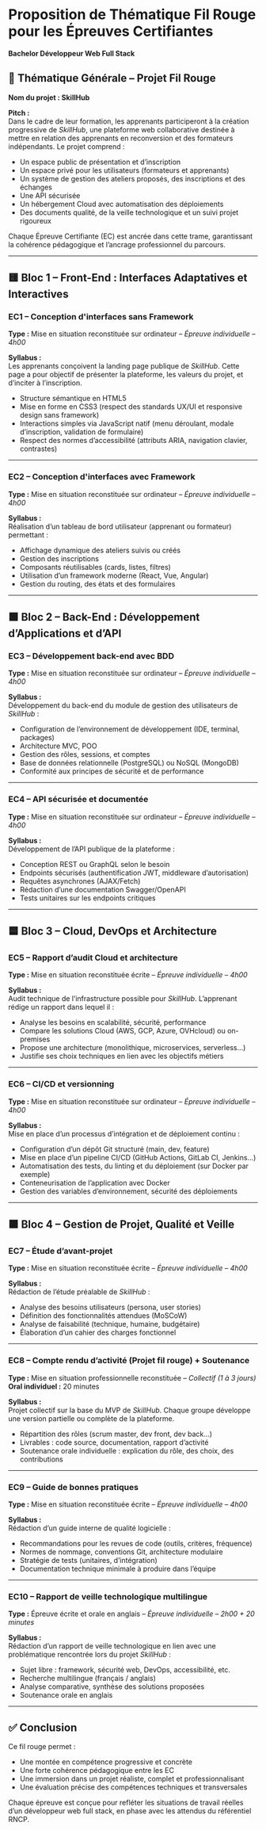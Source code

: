 # Proposition de Thématique Fil Rouge pour les Épreuves Certifiantes

**Bachelor Développeur Web Full Stack**

## 🎯 Thématique Générale – Projet Fil Rouge

**Nom du projet : SkillHub**

**Pitch :**  
Dans le cadre de leur formation, les apprenants participeront à la création progressive de *SkillHub*, une plateforme
web collaborative destinée à mettre en relation des apprenants en reconversion et des formateurs indépendants. Le projet
comprend :

- Un espace public de présentation et d’inscription
- Un espace privé pour les utilisateurs (formateurs et apprenants)
- Un système de gestion des ateliers proposés, des inscriptions et des échanges
- Une API sécurisée
- Un hébergement Cloud avec automatisation des déploiements
- Des documents qualité, de la veille technologique et un suivi projet rigoureux

Chaque Épreuve Certifiante (EC) est ancrée dans cette trame, garantissant la cohérence pédagogique et l’ancrage
professionnel du parcours.

---

## 🟨 Bloc 1 – Front-End : Interfaces Adaptatives et Interactives

### **EC1 – Conception d'interfaces sans Framework**

**Type :** Mise en situation reconstituée sur ordinateur – *Épreuve individuelle – 4h00*

**Syllabus :**  
Les apprenants conçoivent la landing page publique de *SkillHub*. Cette page a pour objectif de présenter la plateforme,
les valeurs du projet, et d’inciter à l’inscription.

- Structure sémantique en HTML5
- Mise en forme en CSS3 (respect des standards UX/UI et responsive design sans framework)
- Interactions simples via JavaScript natif (menu déroulant, modale d’inscription, validation de formulaire)
- Respect des normes d’accessibilité (attributs ARIA, navigation clavier, contrastes)

---

### **EC2 – Conception d'interfaces avec Framework**

**Type :** Mise en situation reconstituée sur ordinateur – *Épreuve individuelle – 4h00*

**Syllabus :**  
Réalisation d’un tableau de bord utilisateur (apprenant ou formateur) permettant :

- Affichage dynamique des ateliers suivis ou créés
- Gestion des inscriptions
- Composants réutilisables (cards, listes, filtres)
- Utilisation d’un framework moderne (React, Vue, Angular)
- Gestion du routing, des états et des formulaires

---

## 🟩 Bloc 2 – Back-End : Développement d’Applications et d’API

### **EC3 – Développement back-end avec BDD**

**Type :** Mise en situation reconstituée sur ordinateur – *Épreuve individuelle – 4h00*

**Syllabus :**  
Développement du back-end du module de gestion des utilisateurs de *SkillHub* :

- Configuration de l’environnement de développement (IDE, terminal, packages)
- Architecture MVC, POO
- Gestion des rôles, sessions, et comptes
- Base de données relationnelle (PostgreSQL) ou NoSQL (MongoDB)
- Conformité aux principes de sécurité et de performance

---

### **EC4 – API sécurisée et documentée**

**Type :** Mise en situation reconstituée sur ordinateur – *Épreuve individuelle – 4h00*

**Syllabus :**  
Développement de l’API publique de la plateforme :

- Conception REST ou GraphQL selon le besoin
- Endpoints sécurisés (authentification JWT, middleware d’autorisation)
- Requêtes asynchrones (AJAX/Fetch)
- Rédaction d’une documentation Swagger/OpenAPI
- Tests unitaires sur les endpoints critiques

---

## 🟦 Bloc 3 – Cloud, DevOps et Architecture

### **EC5 – Rapport d’audit Cloud et architecture**

**Type :** Mise en situation reconstituée écrite – *Épreuve individuelle – 4h00*

**Syllabus :**  
Audit technique de l’infrastructure possible pour *SkillHub*. L’apprenant rédige un rapport dans lequel il :

- Analyse les besoins en scalabilité, sécurité, performance
- Compare les solutions Cloud (AWS, GCP, Azure, OVHcloud) ou on-premises
- Propose une architecture (monolithique, microservices, serverless…)
- Justifie ses choix techniques en lien avec les objectifs métiers

---

### **EC6 – CI/CD et versionning**

**Type :** Mise en situation reconstituée sur ordinateur – *Épreuve individuelle – 4h00*

**Syllabus :**  
Mise en place d’un processus d’intégration et de déploiement continu :

- Configuration d’un dépôt Git structuré (main, dev, feature)
- Mise en place d’un pipeline CI/CD (GitHub Actions, GitLab CI, Jenkins…)
- Automatisation des tests, du linting et du déploiement (sur Docker par exemple)
- Conteneurisation de l’application avec Docker
- Gestion des variables d’environnement, sécurité des déploiements

---

## 🟪 Bloc 4 – Gestion de Projet, Qualité et Veille

### **EC7 – Étude d’avant-projet**

**Type :** Mise en situation reconstituée écrite – *Épreuve individuelle – 4h00*

**Syllabus :**  
Rédaction de l’étude préalable de *SkillHub* :

- Analyse des besoins utilisateurs (persona, user stories)
- Définition des fonctionnalités attendues (MoSCoW)
- Analyse de faisabilité (technique, humaine, budgétaire)
- Élaboration d’un cahier des charges fonctionnel

---

### **EC8 – Compte rendu d’activité (Projet fil rouge) + Soutenance**

**Type :** Mise en situation professionnelle reconstituée – *Collectif (1 à 3 jours)*  
**Oral individuel :** 20 minutes

**Syllabus :**  
Projet collectif sur la base du MVP de *SkillHub*. Chaque groupe développe une version partielle ou complète de la
plateforme.

- Répartition des rôles (scrum master, dev front, dev back…)
- Livrables : code source, documentation, rapport d’activité
- Soutenance orale individuelle : explication du rôle, des choix, des contributions

---

### **EC9 – Guide de bonnes pratiques**

**Type :** Mise en situation reconstituée écrite – *Épreuve individuelle – 4h00*

**Syllabus :**  
Rédaction d’un guide interne de qualité logicielle :

- Recommandations pour les revues de code (outils, critères, fréquence)
- Normes de nommage, conventions Git, architecture modulaire
- Stratégie de tests (unitaires, d’intégration)
- Documentation technique minimale à produire dans l’équipe

---

### **EC10 – Rapport de veille technologique multilingue**

**Type :** Épreuve écrite et orale en anglais – *Épreuve individuelle – 2h00 + 20 minutes*

**Syllabus :**  
Rédaction d’un rapport de veille technologique en lien avec une problématique rencontrée lors du projet *SkillHub* :

- Sujet libre : framework, sécurité web, DevOps, accessibilité, etc.
- Recherche multilingue (français / anglais)
- Analyse comparative, synthèse des solutions proposées
- Soutenance orale en anglais

---

## ✅ Conclusion

Ce fil rouge permet :

- Une montée en compétence progressive et concrète
- Une forte cohérence pédagogique entre les EC
- Une immersion dans un projet réaliste, complet et professionnalisant
- Une évaluation précise des compétences techniques et transversales

Chaque épreuve est conçue pour refléter les situations de travail réelles d’un développeur web full stack, en phase avec
les attendus du référentiel RNCP.
